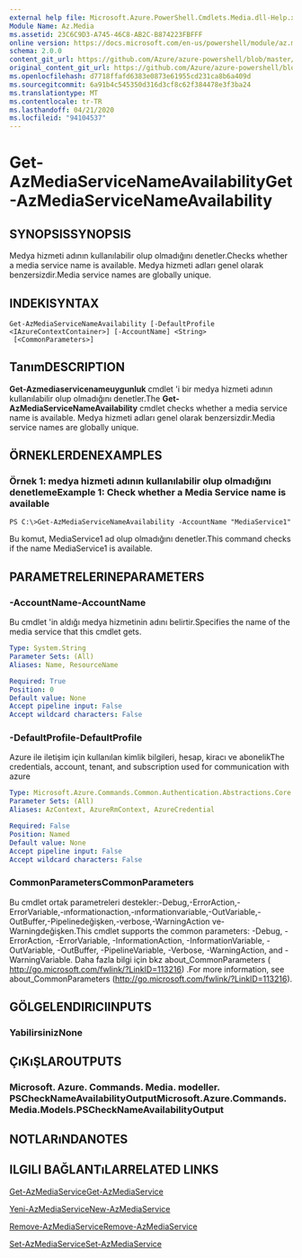 ```yaml
---
external help file: Microsoft.Azure.PowerShell.Cmdlets.Media.dll-Help.xml
Module Name: Az.Media
ms.assetid: 23C6C9D3-A745-46C8-AB2C-B874223FBFFF
online version: https://docs.microsoft.com/en-us/powershell/module/az.media/get-azmediaservicenameavailability
schema: 2.0.0
content_git_url: https://github.com/Azure/azure-powershell/blob/master/src/Media/Media/help/Get-AzMediaServiceNameAvailability.md
original_content_git_url: https://github.com/Azure/azure-powershell/blob/master/src/Media/Media/help/Get-AzMediaServiceNameAvailability.md
ms.openlocfilehash: d7718ffafd6383e0873e61955cd231ca8b6a409d
ms.sourcegitcommit: 6a91b4c545350d316d3cf8c62f384478e3f3ba24
ms.translationtype: MT
ms.contentlocale: tr-TR
ms.lasthandoff: 04/21/2020
ms.locfileid: "94104537"
---
```

# <span data-ttu-id="f8c4f-101">Get-AzMediaServiceNameAvailability</span><span class="sxs-lookup"><span data-stu-id="f8c4f-101">Get-AzMediaServiceNameAvailability</span></span>

## <span data-ttu-id="f8c4f-102">SYNOPSIS</span><span class="sxs-lookup"><span data-stu-id="f8c4f-102">SYNOPSIS</span></span>
<span data-ttu-id="f8c4f-103">Medya hizmeti adının kullanılabilir olup olmadığını denetler.</span><span class="sxs-lookup"><span data-stu-id="f8c4f-103">Checks whether a media service name is available.</span></span>
<span data-ttu-id="f8c4f-104">Medya hizmeti adları genel olarak benzersizdir.</span><span class="sxs-lookup"><span data-stu-id="f8c4f-104">Media service names are globally unique.</span></span>

## <span data-ttu-id="f8c4f-105">INDEKI</span><span class="sxs-lookup"><span data-stu-id="f8c4f-105">SYNTAX</span></span>

```
Get-AzMediaServiceNameAvailability [-DefaultProfile <IAzureContextContainer>] [-AccountName] <String>
 [<CommonParameters>]
```

## <span data-ttu-id="f8c4f-106">Tanım</span><span class="sxs-lookup"><span data-stu-id="f8c4f-106">DESCRIPTION</span></span>
<span data-ttu-id="f8c4f-107">**Get-Azmediaservicenameuygunluk** cmdlet 'i bir medya hizmeti adının kullanılabilir olup olmadığını denetler.</span><span class="sxs-lookup"><span data-stu-id="f8c4f-107">The **Get-AzMediaServiceNameAvailability** cmdlet checks whether a media service name is available.</span></span>
<span data-ttu-id="f8c4f-108">Medya hizmeti adları genel olarak benzersizdir.</span><span class="sxs-lookup"><span data-stu-id="f8c4f-108">Media service names are globally unique.</span></span>

## <span data-ttu-id="f8c4f-109">ÖRNEKLERDEN</span><span class="sxs-lookup"><span data-stu-id="f8c4f-109">EXAMPLES</span></span>

### <span data-ttu-id="f8c4f-110">Örnek 1: medya hizmeti adının kullanılabilir olup olmadığını denetleme</span><span class="sxs-lookup"><span data-stu-id="f8c4f-110">Example 1: Check whether a Media Service name is available</span></span>
```
PS C:\>Get-AzMediaServiceNameAvailability -AccountName "MediaService1"
```

<span data-ttu-id="f8c4f-111">Bu komut, MediaService1 ad olup olmadığını denetler.</span><span class="sxs-lookup"><span data-stu-id="f8c4f-111">This command checks if the name MediaService1 is available.</span></span>

## <span data-ttu-id="f8c4f-112">PARAMETRELERINE</span><span class="sxs-lookup"><span data-stu-id="f8c4f-112">PARAMETERS</span></span>

### <span data-ttu-id="f8c4f-113">-AccountName</span><span class="sxs-lookup"><span data-stu-id="f8c4f-113">-AccountName</span></span>
<span data-ttu-id="f8c4f-114">Bu cmdlet 'in aldığı medya hizmetinin adını belirtir.</span><span class="sxs-lookup"><span data-stu-id="f8c4f-114">Specifies the name of the media service that this cmdlet gets.</span></span>

```yaml
Type: System.String
Parameter Sets: (All)
Aliases: Name, ResourceName

Required: True
Position: 0
Default value: None
Accept pipeline input: False
Accept wildcard characters: False
```

### <span data-ttu-id="f8c4f-115">-DefaultProfile</span><span class="sxs-lookup"><span data-stu-id="f8c4f-115">-DefaultProfile</span></span>
<span data-ttu-id="f8c4f-116">Azure ile iletişim için kullanılan kimlik bilgileri, hesap, kiracı ve abonelik</span><span class="sxs-lookup"><span data-stu-id="f8c4f-116">The credentials, account, tenant, and subscription used for communication with azure</span></span>

```yaml
Type: Microsoft.Azure.Commands.Common.Authentication.Abstractions.Core.IAzureContextContainer
Parameter Sets: (All)
Aliases: AzContext, AzureRmContext, AzureCredential

Required: False
Position: Named
Default value: None
Accept pipeline input: False
Accept wildcard characters: False
```

### <span data-ttu-id="f8c4f-117">CommonParameters</span><span class="sxs-lookup"><span data-stu-id="f8c4f-117">CommonParameters</span></span>
<span data-ttu-id="f8c4f-118">Bu cmdlet ortak parametreleri destekler:-Debug,-ErrorAction,-ErrorVariable,-ınformationaction,-ınformationvariable,-OutVariable,-OutBuffer,-Pipelinedeğişken,-verbose,-WarningAction ve-Warningdeğişken.</span><span class="sxs-lookup"><span data-stu-id="f8c4f-118">This cmdlet supports the common parameters: -Debug, -ErrorAction, -ErrorVariable, -InformationAction, -InformationVariable, -OutVariable, -OutBuffer, -PipelineVariable, -Verbose, -WarningAction, and -WarningVariable.</span></span> <span data-ttu-id="f8c4f-119">Daha fazla bilgi için bkz about_CommonParameters ( http://go.microsoft.com/fwlink/?LinkID=113216) .</span><span class="sxs-lookup"><span data-stu-id="f8c4f-119">For more information, see about_CommonParameters (http://go.microsoft.com/fwlink/?LinkID=113216).</span></span>

## <span data-ttu-id="f8c4f-120">GÖLGELENDIRICI</span><span class="sxs-lookup"><span data-stu-id="f8c4f-120">INPUTS</span></span>

### <span data-ttu-id="f8c4f-121">Yabilirsiniz</span><span class="sxs-lookup"><span data-stu-id="f8c4f-121">None</span></span>

## <span data-ttu-id="f8c4f-122">ÇıKıŞLAR</span><span class="sxs-lookup"><span data-stu-id="f8c4f-122">OUTPUTS</span></span>

### <span data-ttu-id="f8c4f-123">Microsoft. Azure. Commands. Media. modeller. PSCheckNameAvailabilityOutput</span><span class="sxs-lookup"><span data-stu-id="f8c4f-123">Microsoft.Azure.Commands.Media.Models.PSCheckNameAvailabilityOutput</span></span>

## <span data-ttu-id="f8c4f-124">NOTLARıNDA</span><span class="sxs-lookup"><span data-stu-id="f8c4f-124">NOTES</span></span>

## <span data-ttu-id="f8c4f-125">ILGILI BAĞLANTıLAR</span><span class="sxs-lookup"><span data-stu-id="f8c4f-125">RELATED LINKS</span></span>

[<span data-ttu-id="f8c4f-126">Get-AzMediaService</span><span class="sxs-lookup"><span data-stu-id="f8c4f-126">Get-AzMediaService</span></span>](./Get-AzMediaService.md)

[<span data-ttu-id="f8c4f-127">Yeni-AzMediaService</span><span class="sxs-lookup"><span data-stu-id="f8c4f-127">New-AzMediaService</span></span>](./New-AzMediaService.md)

[<span data-ttu-id="f8c4f-128">Remove-AzMediaService</span><span class="sxs-lookup"><span data-stu-id="f8c4f-128">Remove-AzMediaService</span></span>](./Remove-AzMediaService.md)

[<span data-ttu-id="f8c4f-129">Set-AzMediaService</span><span class="sxs-lookup"><span data-stu-id="f8c4f-129">Set-AzMediaService</span></span>](./Set-AzMediaService.md)


